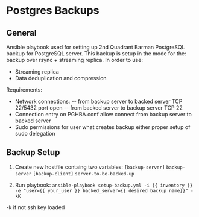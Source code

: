 # Postgres Backups
## General

Ansible playbook used for setting up 2nd Quadrant Barman PostgreSQL backup for PostgreSQL server.
This backup is setup in the mode for the: backup over rsync + streaming replica. 
In order to use:
- Streaming replica
- Data deduplication and compression

Requirements:
- Network connections:
-- from backup server to backed server TCP 22/5432 port open
-- from backed server to backup server TCP 22
- Connection entry on PGHBA.conf allow connect from backup server to backed server
- Sudo permissions for user what creates backup either proper setup of sudo delegation

## Backup Setup
1. Create new hostfile containg two variables:
`[backup-server]`
`backup-server`
`[backup-client]`
`server-to-be-backed-up`


2. Run playbook:
`ansible-playbook setup-backup.yml -i {{ inventory }} -e "user={{ your_user }} backed_server={{ desired backup name}}" -kK`

-k if not ssh key loaded

